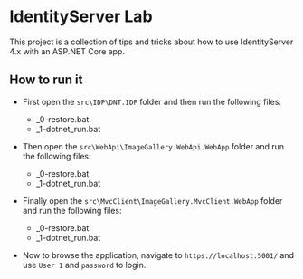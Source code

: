 IdentityServer Lab
==========================

This project is a collection of tips and tricks about how to use IdentityServer 4.x with an ASP.NET Core app.


How to run it
-------------

- First open the `src\IDP\DNT.IDP` folder and then run the following files:
  - _0-restore.bat
  - _1-dotnet_run.bat

- Then open the `src\WebApi\ImageGallery.WebApi.WebApp` folder and run the following files:
  - _0-restore.bat
  - _1-dotnet_run.bat

- Finally open the `src\MvcClient\ImageGallery.MvcClient.WebApp` folder and run the following files:
  - _0-restore.bat
  - _1-dotnet_run.bat

- Now to browse the application, navigate to `https://localhost:5001/` and use `User 1` and `password` to login.
